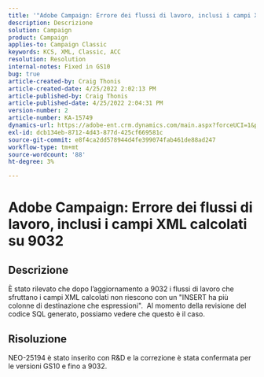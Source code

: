 ```yaml
---
title: '"Adobe Campaign: Errore dei flussi di lavoro, inclusi i campi XML calcolati su 9032'''
description: Descrizione
solution: Campaign
product: Campaign
applies-to: Campaign Classic
keywords: KCS, XML, Classic, ACC
resolution: Resolution
internal-notes: Fixed in GS10
bug: true
article-created-by: Craig Thonis
article-created-date: 4/25/2022 2:02:13 PM
article-published-by: Craig Thonis
article-published-date: 4/25/2022 2:04:31 PM
version-number: 2
article-number: KA-15749
dynamics-url: https://adobe-ent.crm.dynamics.com/main.aspx?forceUCI=1&pagetype=entityrecord&etn=knowledgearticle&id=f47c8248-a0c4-ec11-a7b6-0022480a1ec2
exl-id: dcb134eb-8712-4d43-877d-425cf669581c
source-git-commit: e8f4ca2dd578944d4fe399074fab461de88ad247
workflow-type: tm+mt
source-wordcount: '88'
ht-degree: 3%

---
```


# Adobe Campaign: Errore dei flussi di lavoro, inclusi i campi XML calcolati su 9032

## Descrizione


È stato rilevato che dopo l’aggiornamento a 9032 i flussi di lavoro che sfruttano i campi XML calcolati non riescono con un &quot;INSERT ha più colonne di destinazione che espressioni&quot;.  Al momento della revisione del codice SQL generato, possiamo vedere che questo è il caso.


## Risoluzione


NEO-25194 è stato inserito con R&amp;D e la correzione è stata confermata per le versioni GS10 e fino a 9032.
